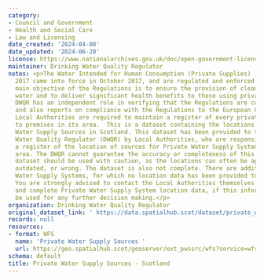 ```yaml
---
category:
- Council and Government
- Health and Social Care
- Law and Licensing
date_created: '2024-04-08'
date_updated: '2024-06-20'
license: https://www.nationalarchives.gov.uk/doc/open-government-licence/version/3/
maintainer: Drinking Water Quality Regulator
notes: <p>The Water Intended for Human Consumption (Private Supplies) (Scotland) Regulations
  2017 came into force in October 2017, and are regulated and enforced by Local Authorities.  The
  main objective of the Regulations is to ensure the provision of clean, safe drinking
  water and to deliver significant health benefits to those using private water supplies.  The
  DWQR has an independent role in verifying that the Regulations are complied with
  and also reports on compliance with the Regulations to the European Commission.
  Local Authorities are required to maintain a register of every private water supply
  to premises in its area.  This is a dataset containing the locations of Private
  Water Supply Sources in Scotland. This dataset has been provided to the Drinking
  Water Quality Regulator (DWQR) by Local Authorities, who are responsible for keeping
  a register of the location of sources for Private Water Supply Systems in their
  area. The DWQR cannot guarantee the accuracy or completeness of this dataset. The
  dataset should be used with caution, as the locations can often be approximate,
  outdated, or wrong. The dataset is also not complete. There are additional Private
  Water Supply Systems, for which no location data has been provided to the DWQR.
  You are strongly advised to contact the Local Authorities themselves to get accurate
  and complete Private Water Supply System location data, if this information is to
  be used for any further decision making.</p>
organization: Drinking Water Quality Regulator
original_dataset_link: ' https://data.spatialhub.scot/dataset/private_water_supply_sources-dwqr'
records: null
resources:
- format: WFS
  name: 'Private Water Supply Sources '
  url: https://geo.spatialhub.scot/geoserver/ext_pwssrc/wfs?service=wfs&typeName=ext_pwssrc:pub_pwssrc
schema: default
title: Private Water Supply Sources - Scotland
---
```


